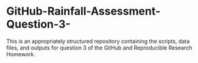 # GitHub-Rainfall-Assessment-Question-3-

This is an appropriately structured repository containing the scripts, data files, and outputs for question 3 of the GitHub and Reproducible Research Homework.
